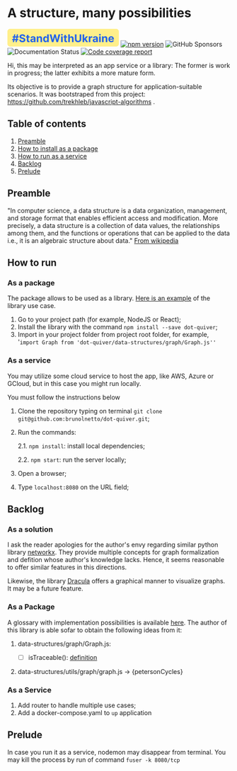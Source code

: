 # A structure, many possibilities

[![StandWithUkraine](https://raw.githubusercontent.com/vshymanskyy/StandWithUkraine/main/badges/StandWithUkraine.svg)](https://github.com/vshymanskyy/StandWithUkraine/blob/main/docs/README.md)
[![npm version](https://img.shields.io/npm/v/dot-quiver)](https://www.npmjs.com/package/dot-quiver)
![GitHub Sponsors](https://img.shields.io/github/sponsors/dot-quiver)
![Documentation Status](https://img.shields.io/npm/l/dot-quiver)
[![Code coverage report](https://codecov.io/gh/dot-quiver/dot-quiver-api/branch/main/graph/badge.svg?token=U6VOO56PDL)](https://app.codecov.io/gh/dot-quiver/dot-quiver-api)

Hi, this may be interpreted as an app service or a library: The former is work in progress; the latter exhibits a more mature form.

Its objective is to provide a graph structure for application-suitable scenarios. It was bootstraped from this project: https://github.com/trekhleb/javascript-algorithms .

## Table of contents

1. [Preamble](#preamble)
2. [How to install as a package](#how-to-install-as-a-package)
3. [How to run as a service](#how-to-run-as-a-service)
4. [Backlog](#backlog)
5. [Prelude](#prelude)

## Preamble

"In computer science, a data structure is a data organization, management, and storage format that enables efficient access and modification. More precisely, a data structure is a collection of data values, the relationships among them, and the functions or operations that can be applied to the data i.e., it is an algebraic structure about data." [From wikipedia](https://en.wikipedia.org/wiki/Data_structure)

## How to run

### As a package

The package allows to be used as a library. [Here is an example](https://github.com/brunolnetto/node-link-use-case) of the library use case.

1) Go to your project path (for example, NodeJS or React);
2) Install the library with the command ```npm install --save dot-quiver```;
3) Import in your project folder from project root folder, for example, '```import Graph from 'dot-quiver/data-structures/graph/Graph.js''```

### As a service

You may utilize some cloud service to host the app, like AWS, Azure or GCloud, but in this case you might run locally.

You must follow the instructions below

1) Clone the repository typing on terminal `git clone git@github.com:brunolnetto/dot-quiver.git`;
2) Run the commands:
    
    2.1. `npm install`: install local dependencies;
    
    2.2. `npm start`: run the server locally;

3) Open a browser;
4) Type `localhost:8080` on the URL field;

## Backlog

### As a solution

I ask the reader apologies for the author's envy regarding similar python library [networkx](https://networkx.org/documentation/stable/reference/classes/index.html). They provide multiple concepts for graph formalization and defition whose author's knowledge lacks. Hence, it seems reasonable to offer similar features in this directions.

Likewise, the library [Dracula](https://www.graphdracula.net/) offers a graphical manner to visualize graphs. It may be a future feature.

### As a Package

A glossary with implementation possibilities is available [here](https://en.wikipedia.org/wiki/Glossary_of_graph_theory). The author of this library is able sofar to obtain the following ideas from it:

1. data-structures/graph/Graph.js:

    - [ ] isTraceable(): [definition](https://mathworld.wolfram.com/TraceableGraph.html)

4. data-structures/utils/graph/graph.js -> {petersonCycles}

### As a Service

1. Add router to handle multiple use cases;
2. Add a docker-compose.yaml to ```up``` application

## Prelude

In case you run it as a service, nodemon may disappear from terminal. You may kill the process by run of command ```fuser -k 8080/tcp``` 

